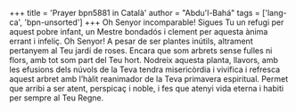 +++
title = 'Prayer bpn5881 in Català'
author = "Abdu'l-Bahá"
tags = ['lang-ca', 'bpn-unsorted']
+++
Oh Senyor incomparable! Sigues Tu un refugi per aquest pobre infant, un Mestre bondadós i clement per aquesta ànima errant i infeliç. Oh Senyor! A pesar de ser plantes inútils, altrament pertanyem al Teu jardí de roses. Encara que som arbrets sense fulles ni flors, amb tot som part del Teu hort. Nodreix aquesta planta, llavors, amb les efusions dels núvols de la Teva tendra misericòrdia i vivifica i refresca aquest arbret amb l’hàlit reanimador de la Teva primavera espiritual. Permet que arribi a ser atent, perspicaç i noble, i fes que atenyi vida eterna i habiti per sempre al Teu Regne.
